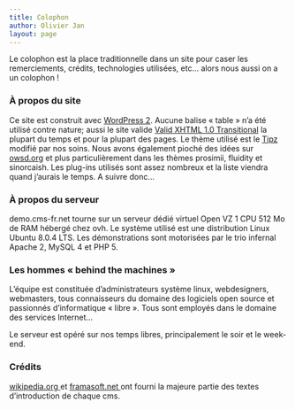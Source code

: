 ```yaml
---
title: Colophon
author: Olivier Jan
layout: page
--- 
```


Le colophon est la place traditionnelle dans un site pour caser les remerciements, crédits, technologies utilisées, etc… alors nous aussi on a un colophon !

### À propos du site

Ce site est construit avec [WordPress 2][1]. Aucune balise « table » n’a été utilisé contre nature; aussi le site valide [Valid XHTML 1.0 Transitional][2] la plupart du temps et pour la plupart des pages. Le thème utilisé est le [Tipz][3] modifié par nos soins. Nous avons également pioché des idées sur [owsd.org][4] et plus particulièrement dans les thèmes prosimii, fluidity et sinorcaish. Les plug-ins utilisés sont assez nombreux et la liste viendra quand j’aurais le temps. A suivre donc…

 [1]: /demo/wordpress "La démonstration de WordPress sur cms-fr.net"
 [2]: http://validator.w3.org/check?uri=referer
 [3]: http://www.cms-fr.net/about/colophon/ "Aller sur le site du créateur du thème"
 [4]: http://oswd.org "Des thèmes opensource pour votre site"

### À propos du serveur

demo.cms-fr.net tourne sur un serveur dédié virtuel Open VZ 1 CPU 512 Mo de RAM hébergé chez ovh. Le système utilisé est une distribution Linux Ubuntu 8.0.4 LTS. Les démonstrations sont motorisées par le trio infernal Apache 2, MySQL 4 et PHP 5.

### Les hommes « behind the machines » 

L’équipe est constituée d’administrateurs système linux, webdesigners, webmasters, tous connaisseurs du domaine des logiciels open source et passionnés d’informatique « libre ». Tous sont employés dans le domaine des services Internet… 

Le serveur est opéré sur nos temps libres, principalement le soir et le week-end.

### Crédits

[wikipedia.org ][5] et [framasoft.net ][6] ont fourni la majeure partie des textes d’introduction de chaque cms.

 [5]: http://fr.wikipedia.org "Wikipédia, projet d'encyclopédie libre, gratuite et multilingue que chacun peut améliorer"
 [6]: http://framasoft.net "L’annuaire de référence francophone des logiciels libres"